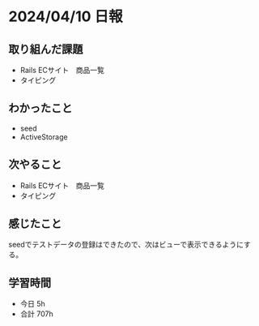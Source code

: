 # 2024/04/10 日報

## 取り組んだ課題
- Rails ECサイト　商品一覧
- タイピング

## わかったこと
- seed
- ActiveStorage

## 次やること
- Rails ECサイト　商品一覧
- タイピング

## 感じたこと
seedでテストデータの登録はできたので、次はビューで表示できるようにする。

## 学習時間
- 今日 5h
- 合計 707h
